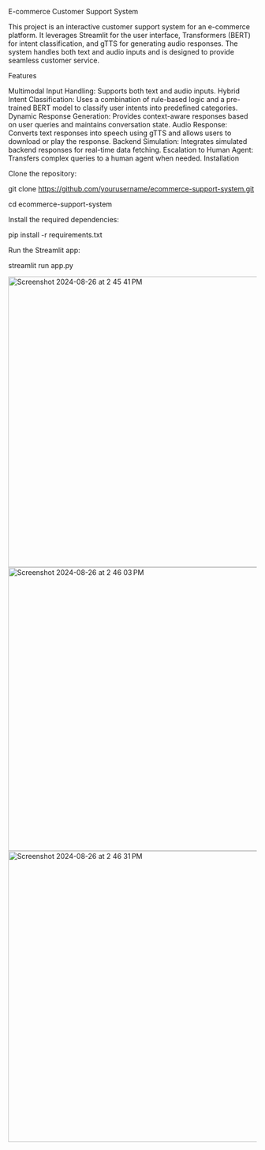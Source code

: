 
E-commerce Customer Support System

This project is an interactive customer support system for an e-commerce platform. It leverages Streamlit for the user interface, Transformers (BERT) for intent classification, and gTTS for generating audio responses. The system handles both text and audio inputs and is designed to provide seamless customer service.

Features

Multimodal Input Handling: Supports both text and audio inputs.
Hybrid Intent Classification: Uses a combination of rule-based logic and a pre-trained BERT model to classify user intents into predefined categories.
Dynamic Response Generation: Provides context-aware responses based on user queries and maintains conversation state.
Audio Response: Converts text responses into speech using gTTS and allows users to download or play the response.
Backend Simulation: Integrates simulated backend responses for real-time data fetching.
Escalation to Human Agent: Transfers complex queries to a human agent when needed.
Installation

Clone the repository:

git clone https://github.com/yourusername/ecommerce-support-system.git


cd ecommerce-support-system


Install the required dependencies:

pip install -r requirements.txt


Run the Streamlit app:

streamlit run app.py

<img width="588" alt="Screenshot 2024-08-26 at 2 45 41 PM" src="https://github.com/user-attachments/assets/6ad1bc6a-e8d4-42c0-b3b3-fc2cd975774f">

<img width="574" alt="Screenshot 2024-08-26 at 2 46 03 PM" src="https://github.com/user-attachments/assets/f175451b-2f28-4b9f-96ef-19f9cfdbe0f8">

<img width="589" alt="Screenshot 2024-08-26 at 2 46 31 PM" src="https://github.com/user-attachments/assets/4128df96-5655-4a67-9f60-6c3e99a6779f">





